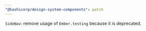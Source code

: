 ```yaml
---
"@hashicorp/design-system-components": patch
---
```


`SideNav`: remove usage of `Ember.testing` because it is deprecated.

